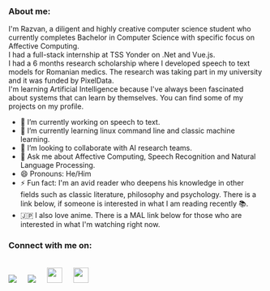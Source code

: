 
### About me:
I'm Razvan, a diligent and highly creative computer science student who currently completes Bachelor in Computer Science with specific focus on Affective Computing.<br/>
I had a full-stack internship at TSS Yonder on .Net and Vue.js.<br/>
I had a 6 months research scholarship where I developed speech to text models for Romanian medics. The research was taking part in my university and it was funded by PixelData. <br/>
I'm learning Artificial Intelligence because I've always been fascinated about systems that can learn by themselves. You can find some of my projects on my profile.

- 🔭 I’m currently working on speech to text.
- 🌱 I’m currently learning linux command line and classic machine learning.
- 👯 I’m looking to collaborate with AI research teams.
- 💬 Ask me about Affective Computing, Speech Recognition and Natural Language Processing.
- 😄 Pronouns: He/Him
- ⚡ Fun fact: I'm an avid reader who deepens his knowledge in other fields such as classic literature, philosophy and psychology. There is a link below, if someone is interested in what I am reading recently :books:. 
- :jp: I also love anime. There is a MAL link below for those who are interested in what I'm watching right now.

### Connect with me on:
<br>
<a target="_blank" href="https://www.linkedin.com/in/r%C4%83zvan-ispas-b286b5209/"><img src="https://img.shields.io/badge/-LinkedIn-0077B5?style=for-the-badge&logo=Linkedin&logoColor=white"></img></a>
&emsp;
<a target="_blank" href="https://twitter.com/Razvanip"><img src="https://img.shields.io/badge/-Twitter-1DA1F2?style=for-the-badge&logo=Twitter&logoColor=white"></img></a>
&emsp;
<a target="_blank" href="https://myanimelist.net/profile/RazvanIp"><img src="https://upload.wikimedia.org/wikipedia/commons/7/7a/MyAnimeList_Logo.png" width="30px"></img></a>
&emsp;
<a target="_blank" href="https://www.goodreads.com/user/show/101006284-r-zvan-ispas"><img src="https://cdn.icon-icons.com/icons2/1125/PNG/512/1486164227-goodreadssquarelight1_79648.png" width="30px"></img></a>
&emsp;
